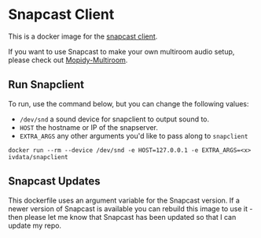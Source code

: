 # Snapcast Client
This is a docker image for the [snapcast client](https://github.com/badaix/snapcast).

If you want to use Snapcast to make your own multiroom audio setup, please check out [Mopidy-Multiroom](https://github.com/IVData/dockerfiles/tree/master/mopidy-multiroom).

## Run Snapclient
To run, use the command below, but you can change the following values:

* `/dev/snd` a sound device for snapclient to output sound to.
* `HOST` the hostname or IP of the snapserver.
* `EXTRA_ARGS` any other arguments you'd like to pass along to `snapclient`

`docker run --rm --device /dev/snd -e HOST=127.0.0.1 -e EXTRA_ARGS=<x> ivdata/snapclient`

## Snapcast Updates
This dockerfile uses an argument variable for the Snapcast version. If a newer version of Snapcast is available you can rebuild this image to use it - then please let me know that Snapcast has been updated so that I can update my repo.

